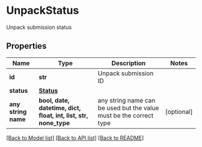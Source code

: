 # UnpackStatus

Unpack submission status
## Properties
Name | Type | Description | Notes
------------ | ------------- | ------------- | -------------
**id** | **str** | Unpack submission ID | 
**status** | [**Status**](Status.md) |  | 
**any string name** | **bool, date, datetime, dict, float, int, list, str, none_type** | any string name can be used but the value must be the correct type | [optional]

[[Back to Model list]](../README.md#documentation-for-models) [[Back to API list]](../README.md#documentation-for-api-endpoints) [[Back to README]](../README.md)


